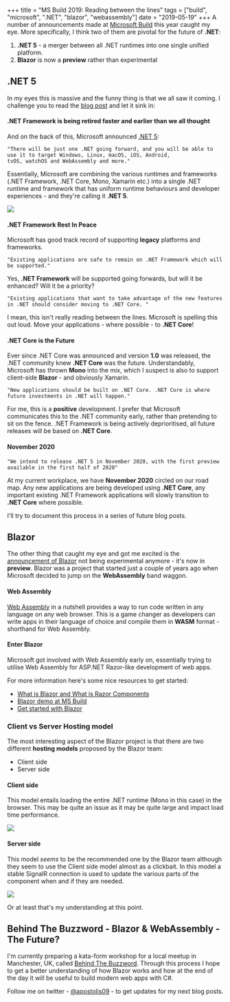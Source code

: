 +++
title =  "MS Build 2019: Reading between the lines"
tags = ["build", "microsoft", ".NET", "blazor", "webassembly"]
date = "2019-05-19"
+++
A number of announcements made at [Microsoft Build](https://www.microsoft.com/en-us/build) this year caught my eye. More specifically, I think two of them are pivotal for the future of **.NET**: 

1. **.NET 5** - a merger between all .NET runtimes into one single unified platform.
2. **Blazor** is now a **preview** rather than experimental

## .NET 5

In my eyes this is massive and the funny thing is that we all saw it coming. I challenge you to read the [blog post](https://devblogs.microsoft.com/dotnet/net-core-is-the-future-of-net/) and let it sink in:

#### .NET Framework is being retired faster and earlier than we all thought

And on the back of this, Microsoft announced [.NET 5](https://devblogs.microsoft.com/dotnet/introducing-net-5/):

```
"There will be just one .NET going forward, and you will be able to use it to target Windows, Linux, macOS, iOS, Android, 
tvOS, watchOS and WebAssembly and more."
```
Essentially, Microsoft are combining the various runtimes and frameworks (.NET Framework, .NET Core, Mono, Xamarin etc.) into a single .NET runtime and framework that has uniform runtime behaviours and developer experiences - and they're calling it **.NET 5**.

![](.NET%205.PNG)

#### .NET Framework Rest In Peace

Microsoft has good track record of supporting **legacy** platforms and frameworks. 

```
"Existing applications are safe to remain on .NET Framework which will be supported."
```

Yes, **.NET Framework** will be supported going forwards, but will it be enhanced? Will it be a priority?

```
"Existing applications that want to take advantage of the new features in .NET should consider moving to .NET Core. "
```

I mean, this isn't really reading between the lines. Microsoft is spelling this out loud. Move your applications - where possible - to **.NET Core**!

#### .NET Core is the Future

Ever since .NET Core was announced and version **1.0** was released, the .NET community knew **.NET Core** was the future. Understandably, Microsoft has thrown **Mono** into the mix, which I suspect is also to support client-side **Blazor** - and obviously Xamarin.

```
"New applications should be built on .NET Core. .NET Core is where future investments in .NET will happen."
```

For me, this is a **positive** development. I prefer that Microsoft communicates this to the .NET community early, rather than pretending to sit on the fence. .NET Framework is being actively deprioritised, all future releases will be based on **.NET Core**. 

#### November 2020

```
"We intend to release .NET 5 in November 2020, with the first preview available in the first half of 2020"
```

At my current workplace, we have **November 2020** circled on our road map. Any new applications are being developed using **.NET Core**, any important existing .NET Framework applications will slowly transition to **.NET Core** where possible.

I'll try to document this process in a series of future blog posts. 

## Blazor

The other thing that caught my eye and got me excited is the [announcement of Blazor](https://mybuild.techcommunity.microsoft.com/sessions/77033?source=sessions#top-anchor) not being experimental anymore - it's now in **preview**. Blazor was a project that started just a couple of years ago when Microsoft decided to jump on the **WebAssembly** band waggon. 

#### Web Assembly

[Web Assembly](https://webassembly.org/) in a nutshell provides a way to run code written in any language on any web browser. This is a game changer as developers can write apps in their language of choice and compile them in **WASM** format - shorthand for Web Assembly.

#### Enter Blazor

Microsoft got involved with Web Assembly early on, essentially trying to utilise Web Assembly for ASP.NET Razor-like development of web apps. 

For more information here's some nice resources to get started:

- [What is Blazor and What is Razor Components](https://www.hanselman.com/blog/WhatIsBlazorAndWhatIsRazorComponents.aspx)
- [Blazor demo at MS Build](https://mybuild.techcommunity.microsoft.com/sessions/77033?source=sessions#top-anchor)
- [Get started with Blazor](https://docs.microsoft.com/en-us/aspnet/core/blazor/get-started?view=aspnetcore-3.0&tabs=visual-studio)

### Client vs Server Hosting model

The most interesting aspect of the Blazor project is that there are two different **hosting models** proposed by the Blazor team:

- Client side
- Server side

#### Client side

This model entails loading the entire .NET runtime (Mono in this case) in the browser. This may be quite an issue as it may be quite large and impact load time performance.

![](../Blazor%20client%20side.PNG)

#### Server side

This model *seems* to be the recommended one by the Blazor team although they seem to use the Client side model almost as a clickbait. In this model a stable SignalR connection is used to update the various parts of the component when and if they are needed.

![](../Blazor%20server%20side.PNG)

Or at least that's my understanding at this point.

## Behind The Buzzword - Blazor & WebAssembly - The Future?

I'm currently preparing a kata-form workshop for a local meetup in Manchester, UK, called [Behind The Buzzword](https://www.meetup.com/en-AU/Behind-The-Buzz-Word/events/261514601/). Through this process I hope to get a better understanding of how Blazor works and how at the end of the day it will be useful to build modern web apps with C#. 

Follow me on twitter - [@apostolis09](https://twitter.com/apostolis09) - to get updates for my next blog posts.
